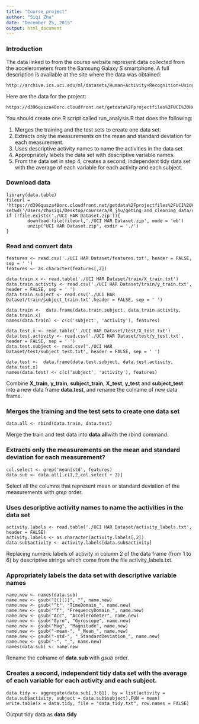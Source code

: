 ```yaml
---
title: "Course_project"
author: "Siqi Zhu"
date: "December 25, 2015"
output: html_document
---
```


### Introduction
The data linked to from the course website represent data collected from the accelerometers from the Samsung Galaxy S smartphone. A full description is available at the site where the data was obtained: 
```
http://archive.ics.uci.edu/ml/datasets/Human+Activity+Recognition+Using+Smartphones 
```
Here are the data for the project: 
```
https://d396qusza40orc.cloudfront.net/getdata%2Fprojectfiles%2FUCI%20HAR%20Dataset.zip 
```
You should create one R script called run_analysis.R that does the following:

1. Merges the training and the test sets to create one data set.
2. Extracts only the measurements on the mean and standard deviation for each measurement. 
3. Uses descriptive activity names to name the activities in the data set
4. Appropriately labels the data set with descriptive variable names. 
5. From the data set in step 4, creates a second, independent tidy data set with the average of each variable for each activity and each subject.

### Download data
```{r, cache=TRUE}
library(data.table)
fileurl = 'https://d396qusza40orc.cloudfront.net/getdata%2Fprojectfiles%2FUCI%20HAR%20Dataset.zip'
setwd('/Users/zhusiqi/Desktop/coursera/R_jhu/geting_and_cleaning_data/course_project')
if (!file.exists('./UCI HAR Dataset.zip')){
        download.file(fileurl,'./UCI HAR Dataset.zip', mode = 'wb')
        unzip("UCI HAR Dataset.zip", exdir = './')
}
```

### Read and convert data
```{r,cache=TRUE}
features <- read.csv('./UCI HAR Dataset/features.txt', header = FALSE, sep = ' ')
features <- as.character(features[,2])

data.train.x <- read.table('./UCI HAR Dataset/train/X_train.txt')
data.train.activity <- read.csv('./UCI HAR Dataset/train/y_train.txt', header = FALSE, sep = ' ')
data.train.subject <- read.csv('./UCI HAR Dataset/train/subject_train.txt',header = FALSE, sep = ' ')

data.train <-  data.frame(data.train.subject, data.train.activity, data.train.x)
names(data.train) <- c(c('subject', 'activity'), features)

data.test.x <- read.table('./UCI HAR Dataset/test/X_test.txt')
data.test.activity <- read.csv('./UCI HAR Dataset/test/y_test.txt', header = FALSE, sep = ' ')
data.test.subject <- read.csv('./UCI HAR Dataset/test/subject_test.txt', header = FALSE, sep = ' ')

data.test <-  data.frame(data.test.subject, data.test.activity, data.test.x)
names(data.test) <- c(c('subject', 'activity'), features)
```
Combine **X_train**, **y_train**, **subject_train**, **X_test**, **y_test** and **subject_test** into a new data frame **data.test**, and rename the colname of new data frame.

### Merges the training and the test sets to create one data set
```{r}
data.all <- rbind(data.train, data.test)
```
Merge the train and test data into **data.all**with the rbind command. 

### Extracts only the measurements on the mean and standard deviation for each measurement? 
```{r}
col.select <- grep('mean|std', features)
data.sub <- data.all[,c(1,2,col.select + 2)]
```
Select all the columns that represent mean or standard deviation of the measurements with *grep* order.


### Uses descriptive activity names to name the activities in the data set
```{r}
activity.labels <- read.table('./UCI HAR Dataset/activity_labels.txt', header = FALSE)
activity.labels <- as.character(activity.labels[,2])
data.sub$activity <- activity.labels[data.sub$activity]
```
Replacing numeric labels of activity in column 2 of the data frame (from 1 to 6) by descriptive strings which come from the file activity_labels.txt. 

### Appropriately labels the data set with descriptive variable names
```{r}
name.new <- names(data.sub)
name.new <- gsub("[(][)]", "", name.new)
name.new <- gsub("^t", "TimeDomain_", name.new)
name.new <- gsub("^f", "FrequencyDomain_", name.new)
name.new <- gsub("Acc", "Accelerometer", name.new)
name.new <- gsub("Gyro", "Gyroscope", name.new)
name.new <- gsub("Mag", "Magnitude", name.new)
name.new <- gsub("-mean-", "_Mean_", name.new)
name.new <- gsub("-std-", "_StandardDeviation_", name.new)
name.new <- gsub("-", "_", name.new)
names(data.sub) <- name.new
```
Rename the colname of **data.sub** with *gsub* order.

### Creates a second, independent tidy data set with the average of each variable for each activity and each subject.
```{r}
data.tidy <- aggregate(data.sub[,3:81], by = list(activity = data.sub$activity, subject = data.sub$subject),FUN = mean)
write.table(x = data.tidy, file = "data_tidy.txt", row.names = FALSE)
```
Output tidy data as **data.tidy**
